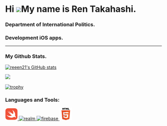 Hi ![](https://user-images.githubusercontent.com/18350557/176309783-0785949b-9127-417c-8b55-ab5a4333674e.gif)My name is Ren Takahashi.
=====================================================================================================================================
<h3 align="left">Department of International Politics.</h3> 
<h3 align="left">Development iOS apps.</h3>

_______________________________________________ 
<h3 align="left">My Github Stats.</h3> 
  
<a href="http://www.github.com/reeen21"><img src="https://github-readme-stats.vercel.app/api?username=reeen21&show_icons=true&hide=&count_private=true&title_color=14b8a6&text_color=64748b&icon_color=facc15&bg_color=181824&hide_border=true&show_icons=true" alt="reeen21's GitHub stats" /></a>
  
<a href="http://www.github.com/reeen21"><img src="https://github-readme-streak-stats.herokuapp.com/?user=reeen21&stroke=64748b&background=181824&ring=14b8a6&fire=14b8a6&currStreakNum=64748b&currStreakLabel=14b8a6&sideNums=64748b&sideLabels=64748b&dates=64748b&hide_border=true" /></a>

[![trophy](https://github-profile-trophy.vercel.app/?username=reeen21&theme=tokyonight&margin-w=10&row=2&column=3)](https://github.com/reeen21/github-profile-trophy)
  
<h3 align="left">Languages and Tools:</h3>
<p align="left"> <a href="https://developer.apple.com/swift/" target="_blank" rel="noreferrer"> <img src="https://raw.githubusercontent.com/devicons/devicon/master/icons/swift/swift-original.svg" alt="swift" width="40" height="40"/> </a> <a href="https://realm.io/" target="_blank" rel="noreferrer"> <img src="https://raw.githubusercontent.com/bestofjs/bestofjs-webui/8665e8c267a0215f3159df28b33c365198101df5/public/logos/realm.svg" alt="realm" width="40" height="40"/> </a> <a href="https://firebase.google.com/" target="_blank" rel="noreferrer"> <img src="https://www.vectorlogo.zone/logos/firebase/firebase-icon.svg" alt="firebase" width="40" height="40"/> </a> <a href="https://www.w3.org/html/" target="_blank" rel="noreferrer"> <img src="https://raw.githubusercontent.com/devicons/devicon/master/icons/html5/html5-original-wordmark.svg" alt="html5" width="40" height="40"/> </a> </p>
